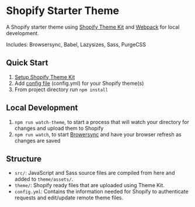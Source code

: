 # Shopify Starter Theme

A Shopify starter theme using [Shopify Theme Kit](https://shopify.github.io/) and [Webpack](https://webpack.js.org/) for local development.

Includes: Browsersync, Babel, Lazysizes, Sass, PurgeCSS

## Quick Start

1. [Setup Shopify Theme Kit](https://shopify.github.io/themekit/)
2. Add [config file](https://shopify.github.io/themekit/configuration/) (config.yml) for your Shopify theme(s)
3. From project directory run `npm install`

## Local Development

1. `npm run watch-theme`, to start a process that will watch your directory for changes and upload them to Shopify
2. `npm run watch`, to start [Browersync](https://browsersync.io/) and have your browser refresh as changes are saved

## Structure

- `src/`: JavaScript and Sass source files are compiled from here and added to `theme/assets/`.
- `theme/`: Shopify ready files that are uploaded using Theme Kit.
- `config.yml`: Contains the information needed for Shopify to authenticate requests and edit/update remote theme files.
